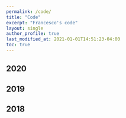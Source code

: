 ```yaml
---
permalink: /code/
title: "Code"
excerpt: "Francesco's code"
layout: single
author_profile: true
last_modified_at: 2021-01-01T14:51:23-04:00
toc: true
---
```


## 2020

## 2019

## 2018
